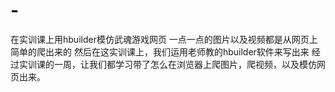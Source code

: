 # -
在实训课上用hbuilder模仿武魂游戏网页
一点一点的图片以及视频都是从网页上简单的爬出来的
然后在这实训课上，我们运用老师教的hbuilder软件来写出来
经过实训课的一周，让我们都学习带了怎么在浏览器上爬图片，爬视频，以及模仿网页出来。
